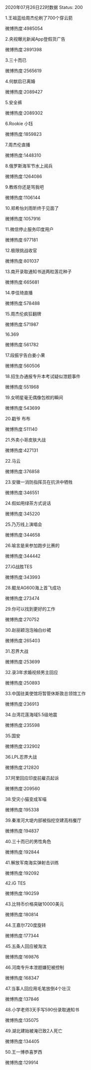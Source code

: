 2020年07月26日22时数据
Status: 200

1.王祖蓝给周杰伦刷了700个穿云箭

微博热度:4985054

2.央视曝光新闻App登假货广告

微博热度:2891398

3.三十而已

微博热度:2565619

4.何猷启已离婚

微博热度:2089427

5.安全裤

微博热度:2089302

6.Rookie 小钰

微博热度:1859823

7.周杰伦直播

微博热度:1448310

8.俄罗斯海军节水上阅兵

微博热度:1264086

9.教练你还是骂我吧

微博热度:1106144

10.郑希怡刘雨昕终于见面了

微博热度:1057916

11.微信停止服务印度用户

微博热度:977181

12.极限挑战收官

微博热度:801037

13.南开录取通知书送两粒莲花种子

微博热度:665681

14.李佳琦直播

微博热度:578488

15.周杰伦疯狂翻牌

微博热度:571987

16.369

微博热度:561782

17.段振宇告白姜小果

微博热度:560506

18.招生办通报专升本考试疑似泄题事件

微博热度:551968

19.女明星毫无偶像包袱的瞬间

微博热度:543699

20.戳爷 布布

微博热度:511140

21.外卖小哥皮肤大战

微博热度:427131

22.马云

微博热度:376858

23.安徽一消防指挥员在抗洪中牺牲

微博热度:346551

24.假如用绿茶方式说话

微博热度:345220

25.乃万线上演唱会

微博热度:344658

26.喻言是来参加跑步比赛的

微博热度:344442

27.iG战胜TES

微博热度:343993

28.鲲龙AG600海上首飞成功

微博热度:273474

29.你可以找到更好的工作

微博热度:270752

30.赵丽颖泡泡袖白纱裙

微博热度:265403

31.忍界大战

微博热度:253699

32.录3年求婚视频男主回应

微博热度:250893

33.中国驻美使馆将暂管休斯敦总领馆工作

微博热度:236913

34.台湾花莲海域5.5级地震

微博热度:235598

35.国安

微博热度:232902

36.LPL忍界大战

微博热度:212820

37.阿里回应印度前雇员起诉

微博热度:209560

38.受灾小猫变成军喵

微博热度:195338

39.秦淮河大堤内部被指挖空建高档餐厅

微博热度:194837

40.三十而已的男性角色

微博热度:192844

41.解放军南海实弹射击训练

微博热度:192092

42.iG TES

微博热度:190259

43.比特币价格突破10000美元

微博热度:180814

44.王嘉尔720度旋转

微博热度:177344

45.五条人回应被淘汰

微博热度:169876

46.河南专升本泄题嫌犯被控制

微博热度:168347

47.当事人回应用毛笔放倒4个壮汉

微博热度:137846

48.小学老师3天手写590份录取通知书

微博热度:135075

49.湖北建始被淹已致2人死亡

微博热度:134405

50.王一博恭喜罗西

微博热度:129914

